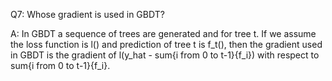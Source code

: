 Q7: Whose gradient is used in GBDT?

A: In GBDT a sequence of trees are generated and for tree t. 
If we assume the loss function is l() and prediction of tree t is f_t(), then the gradient 
used in GBDT is the gradient of l(y_hat - sum{i from 0 to t-1}{f_i}) with respect to sum{i from 0 to t-1}{f_i}.
